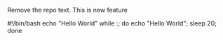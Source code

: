 Remove the repo text.
This is new  feature

#!/bin/bash
echo "Hello World"
while :; do echo "Hello World"; sleep 20; done

